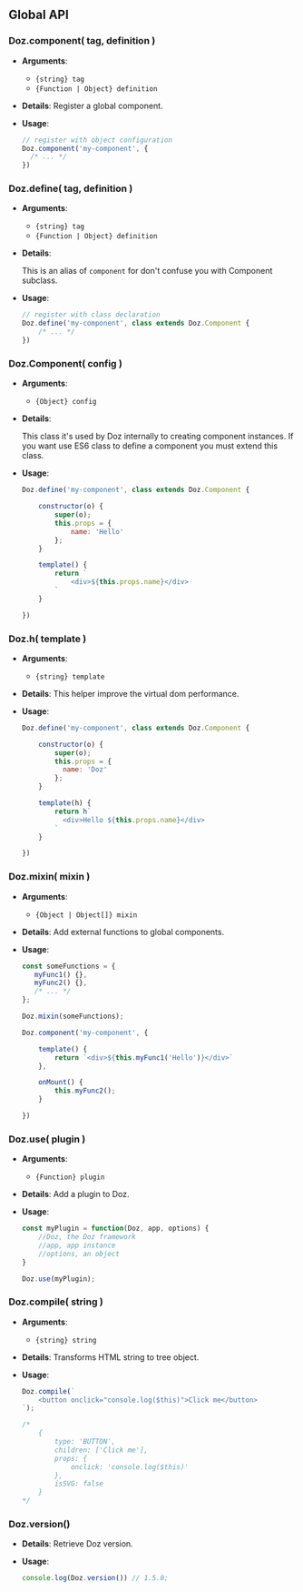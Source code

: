 ## Global API

### Doz.component( tag, definition )

- **Arguments**:
    - `{string} tag`
    - `{Function | Object} definition`

- **Details**: Register a global component.

- **Usage**:

  ``` js
  // register with object configuration
  Doz.component('my-component', {
    /* ... */
  })
  ```

### Doz.define( tag, definition )

- **Arguments**:
    - `{string} tag`
    - `{Function | Object} definition`

- **Details**:

    This is an alias of `component` for don't confuse you with Component subclass.

- **Usage**:

    ``` js
    // register with class declaration
    Doz.define('my-component', class extends Doz.Component {
        /* ... */
    })
    ```

### Doz.Component( config )

- **Arguments**:
    - `{Object} config`

- **Details**:

    This class it's used by Doz internally to creating component instances.
    If you want use ES6 class to define a component you must extend this class.

- **Usage**:

    ``` js
    Doz.define('my-component', class extends Doz.Component {

        constructor(o) {
            super(o);
            this.props = {
                name: 'Hello'
            };
        }

        template() {
            return `
                <div>${this.props.name}</div>
            `
        }

    })
    ```

### Doz.h( template )

- **Arguments**:
    - `{string} template`

- **Details**: This helper improve the virtual dom performance.

- **Usage**:

    ``` js
    Doz.define('my-component', class extends Doz.Component {

        constructor(o) {
            super(o);
            this.props = {
              name: 'Doz'
            };
        }

        template(h) {
            return h`
              <div>Hello ${this.props.name}</div>
            `
        }

    })
    ```

### Doz.mixin( mixin )

- **Arguments**:
    - `{Object | Object[]} mixin`

- **Details**: Add external functions to global components.

- **Usage**:

    ``` js
    const someFunctions = {
       myFunc1() {},
       myFunc2() {},
       /* ... */
    };

    Doz.mixin(someFunctions);

    Doz.component('my-component', {

        template() {
            return `<div>${this.myFunc1('Hello')}</div>`
        },

        onMount() {
            this.myFunc2();
        }

    })
    ```

### Doz.use( plugin )

- **Arguments**:
    - `{Function} plugin`

- **Details**: Add a plugin to Doz.

- **Usage**:

    ``` js
    const myPlugin = function(Doz, app, options) {
        //Doz, the Doz framework
        //app, app instance
        //options, an object
    }

    Doz.use(myPlugin);
    ```

### Doz.compile( string )

- **Arguments**:
    - `{string} string`

- **Details**: Transforms HTML string to tree object.

- **Usage**:

    ``` js
    Doz.compile(`
        <button onclick="console.log($this)">Click me</button>
    `);

    /*
        {
            type: 'BUTTON',
            children: ['Click me'],
            props: {
                onclick: 'console.log($this)'
            },
            isSVG: false
        }
    */

    ```

### Doz.version()

- **Details**: Retrieve Doz version.

- **Usage**:

    ``` js
    console.log(Doz.version()) // 1.5.0;
    ```
